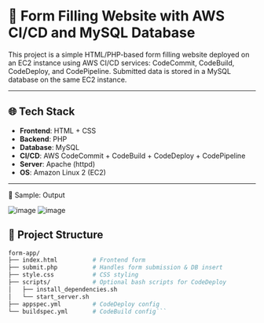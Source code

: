 # 🧾 Form Filling Website with AWS CI/CD and MySQL Database

This project is a simple HTML/PHP-based form filling website deployed on an EC2 instance using AWS CI/CD services: CodeCommit, CodeBuild, CodeDeploy, and CodePipeline. Submitted data is stored in a MySQL database on the same EC2 instance.

---

## 🌐 Tech Stack

- **Frontend**: HTML + CSS
- **Backend**: PHP
- **Database**: MySQL
- **CI/CD**: AWS CodeCommit + CodeBuild + CodeDeploy + CodePipeline
- **Server**: Apache (httpd)
- **OS**: Amazon Linux 2 (EC2)

---

🧾 Sample:  Output


![image](https://github.com/user-attachments/assets/ecda51e2-1a15-46e2-ba54-d7d846b89893)
![image](https://github.com/user-attachments/assets/ad2cf4a4-ff5b-496a-a58f-9cf71d80c391)

## 📁 Project Structure

```bash
form-app/
├── index.html          # Frontend form
├── submit.php          # Handles form submission & DB insert
├── style.css           # CSS styling
├── scripts/            # Optional bash scripts for CodeDeploy
│   ├── install_dependencies.sh
│   └── start_server.sh
├── appspec.yml         # CodeDeploy config
└── buildspec.yml       # CodeBuild config```




